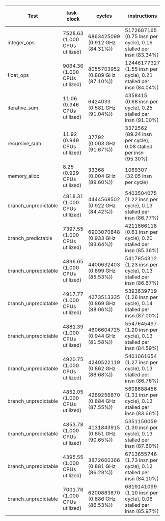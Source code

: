 | Test | task-clock | cycles | instructions | cache-misses | stalled-cycles-frontend | stalled-cycles-backend | context-switches | page-faults | branches | branch-misses | user_time | sys_time | time_elapsed |
|------|----------|------|------------|------------|-----------------------|----------------------|----------------|-----------|--------|-------------|---------|--------|------------|
| integer_ops | 7528.63 (1.000 CPUs utilized) | 6863425099 (0.912 GHz (84.31%)) | 5172687165 (0.75 insn per cycle), 0.16 stalled per insn (83.34%) | - | 842070084 (12.27% frontend cycles idle (87.61%)) | 806086001 (11.74% backend cycles idle (87.50%)) | 33 (4.383 /sec) | 60 (7.970 /sec) | 848806763 (112.744 M/sec (84.91%)) | 1112794 (0.13% of all branches (85.37%)) | 7.517898000 s | 0.010124000 s | 7.530738382 s |
| float_ops | 9064.36 (1.000 CPUs utilized) | 8055703952 (0.889 GHz (87.10%)) | 12446177327 (1.55 insn per cycle), 0.21 stalled per insn (84.04%) | - | 206117154 (2.56% frontend cycles idle (85.72%)) | 2570687746 (31.91% backend cycles idle (85.04%)) | 36 (3.972 /sec) | 76 (8.384 /sec) | 1262321200 (139.262 M/sec (85.40%)) | 1285499 (0.10% of all branches (86.50%)) | 9.051491000 s | 0.012109000 s | 9.066484885 s |
| iterative_sum | 11.06 (0.946 CPUs utilized) | 6424033 (0.581 GHz (91.04%)) | 4358415 (0.68 insn per cycle), 0.25 stalled per insn (91.00%) | - | 855838 (13.32% frontend cycles idle (90.92%)) | 1068585 (16.63% backend cycles idle (93.80%)) | 0 (0.000 /sec) | 60 (5.424 K/sec) | 1233968 (111.554 M/sec) | 27682 (2.24% of all branches (42.30%)) | 0.007842000 s | 0.003921000 s | 0.011691614 s |
| recursive_sum | 11.92 (0.949 CPUs utilized) | 37792 (0.003 GHz (91.67%)) | 3372562 (89.24 insn per cycle), 0.08 stalled per insn (95.30%) | - | 106944 (282.98% frontend cycles idle) | 276729 (732.24% backend cycles idle) | 0 (0.000 /sec) | 60 (5.032 K/sec) | 1223882 (102.634 M/sec) | 68266 (5.58% of all branches (13.02%)) | 0.004212000 s | 0.008425000 s | 0.012560133 s |
| memory_alloc | 8.25 (0.929 CPUs utilized) | 33368 (0.004 GHz (89.60%)) | 1069307 (32.05 insn per cycle) | - | 92607 (277.53% frontend cycles idle) | 293106 (878.40% backend cycles idle) | 0 (0.000 /sec) | 61 (7.393 K/sec) | 217596 (26.373 M/sec) | - | 0.000000000 s | 0.008948000 s | 0.008880081 s |
| branch_unpredictable | 4818.31 (1.000 CPUs utilized) | 4444568502 (0.922 GHz (84.42%)) | 5403504075 (1.22 insn per cycle), 0.13 stalled per insn (86.77%) | - | 708280175 (15.94% frontend cycles idle (87.55%)) | 7806993 (0.18% backend cycles idle (84.85%)) | 25 (5.189 /sec) | 61 (12.660 /sec) | 1406288443 (291.864 M/sec (86.68%)) | 44851166 (3.19% of all branches (86.23%)) | 4.807810000 s | 0.010181000 s | 4.819926978 s |
| branch_predictable | 7397.55 (1.000 CPUs utilized) | 6903070848 (0.933 GHz (83.64%)) | 4211866118 (0.61 insn per cycle), 0.20 stalled per insn (85.36%) | - | 860698411 (12.47% frontend cycles idle (84.72%)) | 835782680 (12.11% backend cycles idle (85.37%)) | 17 (2.298 /sec) | 60 (8.111 /sec) | 835670105 (112.966 M/sec (86.12%)) | 958813 (0.11% of all branches (87.97%)) | 7.391409000 s | 0.006104000 s | 7.398877596 s |
| branch_unpredictable | 4896.65 (1.000 CPUs utilized) | 4400632403 (0.899 GHz (85.53%)) | 5417854312 (1.23 insn per cycle), 0.13 stalled per insn (86.67%) | - | 729636704 (16.58% frontend cycles idle (84.89%)) | 8475573 (0.19% backend cycles idle (87.56%)) | 26 (5.310 /sec) | 60 (12.253 /sec) | 1419678479 (289.928 M/sec (85.78%)) | 45236701 (3.19% of all branches (85.59%)) | 4.888642000 s | 0.007602000 s | 4.898520530 s |
| branch_unpredictable | 4917.77 (1.000 CPUs utilized) | 4273513335 (0.869 GHz (88.06%)) | 5393639719 (1.26 insn per cycle), 0.14 stalled per insn (87.00%) | - | 737239572 (17.25% frontend cycles idle (84.10%)) | 8446441 (0.20% backend cycles idle (85.56%)) | 24 (4.880 /sec) | 60 (12.201 /sec) | 1410636393 (286.845 M/sec (86.37%)) | 47050783 (3.34% of all branches (82.38%)) | 4.903901000 s | 0.013515000 s | 4.919756424 s |
| branch_unpredictable | 4881.39 (1.000 CPUs utilized) | 4606604725 (0.944 GHz (81.58%)) | 5547645497 (1.20 insn per cycle), 0.13 stalled per insn (84.59%) | - | 722846805 (15.69% frontend cycles idle (85.82%)) | 8860226 (0.19% backend cycles idle (85.82%)) | 27 (5.531 /sec) | 61 (12.496 /sec) | 1402716359 (287.360 M/sec (86.76%)) | 43879714 (3.13% of all branches (88.24%)) | 4.870716000 s | 0.010177000 s | 4.883082451 s |
| branch_unpredictable | 4920.75 (1.000 CPUs utilized) | 4240522119 (0.862 GHz (88.68%)) | 5401061654 (1.27 insn per cycle), 0.13 stalled per insn (86.76%) | - | 723453259 (17.06% frontend cycles idle (85.59%)) | 9165781 (0.22% backend cycles idle (86.92%)) | 21 (4.268 /sec) | 61 (12.396 /sec) | 1448726586 (294.412 M/sec (84.25%)) | 45369764 (3.13% of all branches (85.47%)) | 4.914465000 s | 0.006108000 s | 4.922393934 s |
| branch_unpredictable | 4852.05 (1.000 CPUs utilized) | 4289256870 (0.884 GHz (87.55%)) | 5608688456 (1.31 insn per cycle), 0.13 stalled per insn (83.66%) | - | 742890070 (17.32% frontend cycles idle (83.57%)) | 7817231 (0.18% backend cycles idle (86.55%)) | 30 (6.183 /sec) | 59 (12.160 /sec) | 1417385580 (292.121 M/sec (85.95%)) | 44273875 (3.12% of all branches (87.32%)) | 4.845347000 s | 0.006131000 s | 4.853814011 s |
| branch_unpredictable | 4853.78 (1.000 CPUs utilized) | 4131843915 (0.851 GHz (90.65%)) | 5351150059 (1.30 insn per cycle), 0.13 stalled per insn (87.60%) | - | 706045807 (17.09% frontend cycles idle (87.73%)) | 8521755 (0.21% backend cycles idle (87.57%)) | 33 (6.799 /sec) | 60 (12.362 /sec) | 1482194456 (305.369 M/sec (82.53%)) | 47591861 (3.21% of all branches (81.31%)) | 4.836951000 s | 0.015913000 s | 4.855900481 s |
| branch_unpredictable | 4395.55 (1.000 CPUs utilized) | 3872660366 (0.881 GHz (86.28%)) | 6713655746 (1.73 insn per cycle), 0.12 stalled per insn (84.10%) | - | 838646529 (21.66% frontend cycles idle (86.99%)) | 24260848 (0.63% backend cycles idle (84.86%)) | 22 (5.005 /sec) | 60 (13.650 /sec) | 1351286952 (307.422 M/sec (84.79%)) | 3388973 (0.25% of all branches (85.82%)) | 4.389470000 s | 0.005972000 s | 4.397275986 s |
| branch_unpredictable | 7001.76 (1.000 CPUs utilized) | 6200883870 (0.886 GHz (86.53%)) | 6819141099 (1.10 insn per cycle), 0.06 stalled per insn (85.97%) | - | 430814830 (6.95% frontend cycles idle (84.30%)) | 12443016 (0.20% backend cycles idle (83.68%)) | 26 (3.713 /sec) | 60 (8.569 /sec) | 1460779298 (208.630 M/sec (88.46%)) | 77458935 (5.30% of all branches (83.36%)) | 6.995430000 s | 0.006025000 s | 7.003722268 s |
